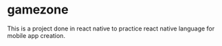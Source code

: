 # gamezone
This is a project done in react native to practice react native language for mobile app creation.
